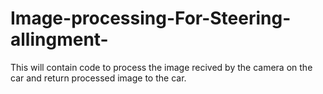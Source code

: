 # Image-processing-For-Steering-allingment-
This will contain code to process the image recived by the camera on the car and return processed image to the car.
